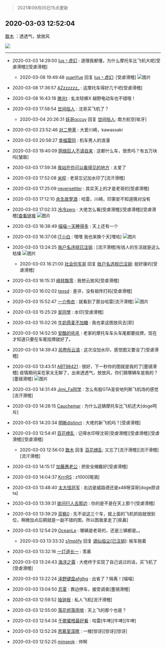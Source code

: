 > 2021年09月05日15点更新
<link rel="stylesheet" href="https://cdn.jsdelivr.net/gh/taotie6/sampleJSON@main/css/photo_show.css">


 ## 2020-03-03 12:52:04 

 [㪚木](https://www.coolapk.com/feed/16954680?shareKey=YjlmZjJhZmQ0OWEwNjEzMTc1Mzk~) ：透透气，放放风 

<div class="album">
<img class="img-item" src="https://image.coolapk.com/feed/2020/0303/12/1081091_d43ec2d0_1096_1922@3397x2440.jpeg" />
</div>

 ------- 

- 2020-03-03 14:29:00 [Ius丶虚幻](uid=1849202) : 道理我都懂，为什么摩托车比飞机大呢[受虐滑稽][受虐滑稽] 

    - 2020-03-08 19:49:48 [yuanYue](uid=763818) 回复 [Ius丶虚幻](uid=1849202): [受虐滑稽] ![图片](https://image.coolapk.com/feed/2019/0503/18/1915035_9172_7986@440x3960.jpg)

- 2020-03-08 17:36:57 [AZzzzzzz_](uid=957998) : 这摩托车得好几千吧[受虐滑稽] 

- 2020-03-08 16:43:18 [微光t](uid=1471002) : 虬龙轻蜂X 越野电动车也不错哦！ 

- 2020-03-03 17:58:54 [丗间俗人](uid=1114269) : 沈哥买飞机了？ 

    - 2020-03-04 20:26:31 [妖哥occuy](uid=1388591) 回复 [丗间俗人](uid=1114269): 南方航空[呲牙] 

- 2020-03-03 23:52:46 [对二甲苯](uid=2184595) : 大爱川崎，kawassaki 

- 2020-03-03 20:58:27 [幸福雷同](uid=412050) : 机车男人的浪漫 

- 2020-03-03 19:40:09 [网络巨人不请自来](uid=3326771) : 这都什么车，很贵吗？有五万块吗[皱眉] 

- 2020-03-03 17:59:38 [我站在你可以看得见的地方](uid=1262232) : 太爱了 

- 2020-03-03 17:52:08 [米程](uid=840770) : 老哥忘记加水印了[流汗滑稽] 

- 2020-03-03 17:25:09 [neversettler](uid=2041313) : 其实天上的才是老哥的[受虐滑稽] 

- 2020-03-03 17:12:10 [余生故梦酒](uid=686082) : 哈雷，川崎，印第安不知道猜对没有 

- 2020-03-03 17:02:33 [冷冷zero](uid=1161800) : 大佬怎么看[受虐滑稽][受虐滑稽][受虐滑稽]<a class="feed-link-url" href="https://card.weibo.com/article/m/show/id/2309404478147377627179?_wb_client_=1" title="https://card.weibo.com/article/m/show/id/2309404478147377627179?_wb_client_=1" target="_blank" rel="nofollow">查看链接</a> ![图片](https://image.coolapk.com/feed/2020/0303/17/1161800_a3b8b6af_6150_1185@1080x2340.jpeg)

- 2020-03-03 16:38:49 [喵喵一天睡得多](uid=1270287) : 天上还有一个 

- 2020-03-03 16:37:08 [IT小白](uid=1002886) : 嘿嘿 我也来换个天[嘿哈] ![图片](https://image.coolapk.com/feed/2020/0303/16/1002886_63cfda46_4627_3365@3397x2440.jpeg)

- 2020-03-03 13:24:25 [账户名违规已注销](uid=1039732) : [流汗滑稽]有钱人的生活就是这么枯燥 ![图片](https://image.coolapk.com/feed/2020/0303/13/1039732_a17d9b77_3064_9776@1080x2340.jpeg)

    - 2020-03-03 16:21:00 [社会你军哥](uid=819385) 回复 [账户名违规已注销](uid=1039732): 挺好康的[受虐滑稽] 

- 2020-03-03 16:15:31 [峰转飘零](uid=900024) : 我想云放风[受虐滑稽] 

- 2020-03-03 16:02:02 [texsd](uid=790851) : 差评，没有祖传打码[受虐滑稽] 

- 2020-03-03 15:52:47 [一介佈衣](uid=796568) : 就看到了那台哈雷[流汗滑稽] ![图片](https://image.coolapk.com/feed/2020/0303/15/796568_487008a3_1965_9752@3325x2494.jpeg)

- 2020-03-03 15:25:29 [吴同學](uid=1320218) : 水印[受虐滑稽] 

- 2020-03-03 15:02:26 [牛奶燕麦不加糖](uid=633325) : 我也拿这图放风去[耶] 

- 2020-03-03 14:52:50 [安酷的吼吼](uid=1750310) : 老家的摩托车车头车尾都要挂牌，现在才知道只要在车尾挂牌就好了。 

- 2020-03-03 14:39:43 [风卷彤云浪](uid=840226) : 这次没加水印，感觉图又要没了[受虐滑稽] 

- 2020-03-03 13:43:51 [ABT98421](uid=1530818) : 很好，下一秒你的图就是我的了[墨镜滑稽]
疫情期间呆在家太无聊了，出来透透气，放放风，你们猜哪辆车是我的？[墨镜滑稽] ![图片](https://image.coolapk.com/feed/2020/0303/13/1530818_162ae88b_4230_4546@3397x2440.jpeg)

- 2020-03-03 14:31:49 [Jimi_Fa同学](uid=658442) : 怎么有股GTA圣安地列斯飞机场的感觉[流汗滑稽] 

- 2020-03-03 14:28:15 [Cauchemar](uid=849207) : 为什么这辆摩托车比飞机还大[doge呵斥] 

- 2020-03-03 14:20:34 [明晰distinct](uid=1960890) : 大佬的新飞机吗？[受虐滑稽] 

- 2020-03-03 12:54:41 [百花缭乱](uid=1093646) : 记得水印呀沈哥[受虐滑稽][受虐滑稽][受虐滑稽][受虐滑稽] 

    - 2020-03-03 12:56:03 [㪚木](uid=1081091) 回复 [百花缭乱](uid=1093646): 又忘了[流汗滑稽][流汗滑稽][流汗滑稽] 

- 2020-03-03 14:15:17 [加藤惠老公](uid=1266680) : 把安全帽戴好[受虐滑稽] 

- 2020-03-03 14:04:37 [KrrrRS](uid=1174265) : z1000[喝酒] 

- 2020-03-03 13:48:40 [太大怪将军](uid=1663357) : 右边是威路德还是x48呀深哥[doge原谅ta] 

- 2020-03-03 13:39:31 [欲问行人去那边](uid=826969) : 你的是不是在天上那个[受虐滑稽] 

- 2020-03-03 13:39:29 [蓝枫0](uid=1707284) : 先不说这三个车，就上面的飞机抓拍就很到位，稍微加点后期就是一副不错的图，所以图我拿走了[抠鼻] 

- 2020-03-03 12:54:29 [OceanLe](uid=634277) : 哪辆是老哥的，还是三辆都是。。 

    - 2020-03-03 13:33:32 [s1mplify](uid=1732022) 回复 [谪仙临尘[已注销]](uid=1006170): 板车拖着 

- 2020-03-03 13:32:16 [一灯道长一](uid=2901910) : 羡慕 

- 2020-03-03 13:24:43 [海洋之露](uid=1111949) : 大佬终于实现了自己说过的话，买飞机了[受虐滑稽] 

- 2020-03-03 13:22:24 [泽野键盘afglhg](uid=1347187) : 出省了？隔离！[喵喵] 

- 2020-03-03 13:04:50 [忍夏](uid=1630007) : 靠边停车，接受调查[墨镜滑稽] 

- 2020-03-03 12:59:52 [独钟我](uid=1394343) : 私人飞机[流汗滑稽] 

- 2020-03-03 12:55:00 [落花烬落雨啼](uid=1966083) : 天上飞的那个也是？ 

- 2020-03-03 12:54:34 [千歌蜜柑最好看](uid=1256624) : 哈雷[牛啤][牛啤][牛啤] 

- 2020-03-03 12:52:28 [思慕至深嗯](uid=1217867) : 一楼[惊讶][惊讶][惊讶] 

- 2020-03-03 12:52:25 [minseok](uid=2361006) : 帅啊 

